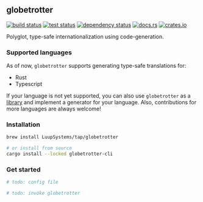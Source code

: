 ## globetrotter

[<img alt="build status" src="https://img.shields.io/github/actions/workflow/status/LuupSystems/globetrotter/build.yaml?branch=main&label=build">](https://github.com/LuupSystems/globetrotter/actions/workflows/build.yaml)
[<img alt="test status" src="https://img.shields.io/github/actions/workflow/status/LuupSystems/globetrotter/test.yaml?branch=main&label=test">](https://github.com/LuupSystems/globetrotter/actions/workflows/test.yaml)
[![dependency status](https://deps.rs/repo/github/LuupSystems/globetrotter/status.svg)](https://deps.rs/repo/github/LuupSystems/globetrotter)
[<img alt="docs.rs" src="https://img.shields.io/docsrs/globetrotter/latest?label=docs.rs">](https://docs.rs/globetrotter)
[<img alt="crates.io" src="https://img.shields.io/crates/v/globetrotter">](https://crates.io/crates/globetrotter)

Polyglot, type-safe internationalization using code-generation.

### Supported languages

As of now, `globetrotter` supports generating type-safe translations for:

- Rust
- Typescript

If your language is not yet supported, you can also use `globetrotter` as a [library](https://docs.rs/globetrotter) and implement a generator for your language. 
Also, contributions for more languages are always welcome!

### Installation

```bash
brew install LuupSystems/tap/globetrotter

# or install from source
cargo install --locked globetrotter-cli
```

### Get started

```yaml
# todo: config file
```

```bash
# todo: invoke globetrotter
```
